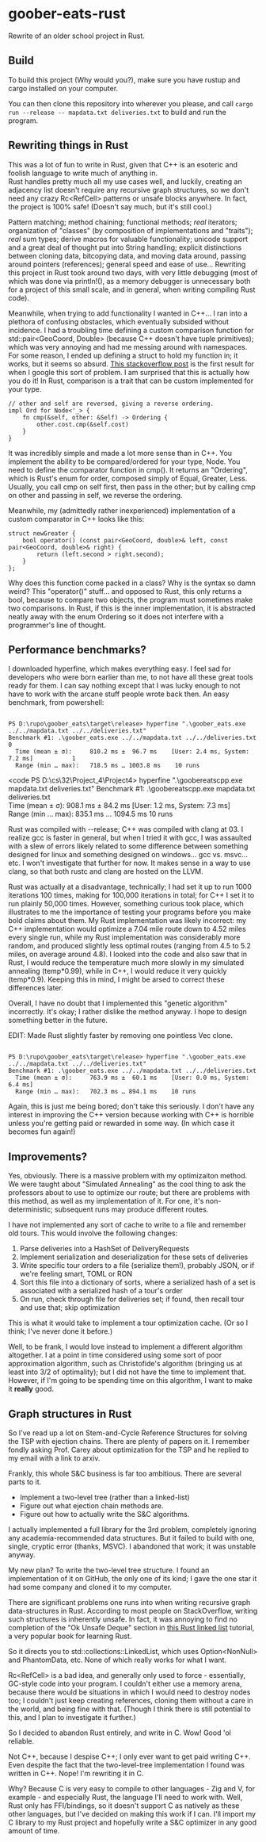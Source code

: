 # goober-eats-rust
Rewrite of an older school project in Rust.

## Build

To build this project (Why would you?), make sure you have rustup and cargo installed on your computer.

You can then clone this repository into wherever you please, and call `cargo run --release -- mapdata.txt deliveries.txt` to build and run the program.

## Rewriting things in Rust

This was a lot of fun to write in Rust, given that C++ is an esoteric and foolish language to write much of anything in.  
Rust handles pretty much all my use cases well, and luckily, creating an adjacency list doesn't require any recursive graph structures,
so we don't need any crazy Rc<RefCell<T>> patterns or unsafe blocks anywhere.  In fact, the project is 100% safe!  (Doesn't say much, but it's still cool.)

Pattern matching; method chaining; functional methods; *real* iterators; organization of "classes" (by composition of implementations and "traits"); *real* sum types; derive macros
for valuable functionality; unicode support and a great deal of thought put into String handling; explicit distinctions between cloning data, bitcopying data, and moving data around, passing around pointers (references); general speed and ease of use...
Rewriting this project in Rust took around two days, with very little debugging (most of which was done via println!(), as a memory debugger is unnecessary both for a project of this 
small scale, and in general, when writing compiling Rust code).

Meanwhile, when trying to add functionality I wanted in C++... I ran into a plethora of confusing obstacles, which eventually subsided without incidence.  I had a troubling time
defining a custom comparison function for std::pair<GeoCoord, Double> (because C++ doesn't have tuple primitives); which was very annoying and had me messing around with namespaces.
For some reason, I ended up defining a struct to hold my function in; it works, but it seems so absurd.  [This stackoverflow post](https://stackoverflow.com/questions/14016921/comparator-for-min-heap-in-c)
is the first result for when I google this sort of problem.  I am surprised that this is actually how you do it!  In Rust, comparison is a trait that can be custom implemented for your type.

```
// other and self are reversed, giving a reverse ordering.
impl Ord for Node<'_> {
    fn cmp(&self, other: &Self) -> Ordering {
        other.cost.cmp(&self.cost)
    }
}
```

It was incredibly simple and made a lot more sense than in C++.  You implement the ability to be compared/ordered for your type, Node.  You need to define the comparator function in cmp().
It returns an "Ordering", which is Rust's enum for order, composed simply of Equal, Greater, Less.  Usually, you call cmp on self first, then pass in the other; but by calling cmp on other
and passing in self, we reverse the ordering.

Meanwhile, my (admittedly rather inexperienced) implementation of a custom comparator in C++ looks like this:

```
struct newGreater {
    bool operator() (const pair<GeoCoord, double>& left, const pair<GeoCoord, double>& right) {
        return (left.second > right.second);
    }
};
```

Why does this function come packed in a class?  Why is the syntax so damn weird?  This "operator()" stuff... and opposed to Rust, this only returns a bool, because to compare two objects,
the program must sometimes make two comparisons.  In Rust, if this is the inner implementation, it is abstracted neatly away with the enum Ordering so it does not interfere with a programmer's line of thought.

## Performance benchmarks?

I downloaded hyperfine, which makes everything easy.  I feel sad for developers who were born earlier than me, to not have all these great tools ready for them.  I can say
nothing except that I was lucky enough to not have to work with the arcane stuff people wrote back then.  An easy benchmark, from powershell:

<code>
PS D:\rupo\goober_eats\target\release> hyperfine ".\goober_eats.exe ../../mapdata.txt ../../deliveries.txt"
Benchmark #1: .\goober_eats.exe ../../mapdata.txt ../../deliveries.txt                 0
  Time (mean ± σ):     810.2 ms ±  96.7 ms    [User: 2.4 ms, System: 7.2 ms]           1
  Range (min … max):   718.5 ms … 1003.8 ms    10 runs
</code>

<code
PS D:\cs\32\Project_4\Project4> hyperfine ".\goobereatscpp.exe mapdata.txt deliveries.txt"
Benchmark #1: .\goobereatscpp.exe mapdata.txt deliveries.txt                                                                                                                               
  Time (mean ± σ):     908.1 ms ±  84.2 ms    [User: 1.2 ms, System: 7.3 ms]                                                                                                               
  Range (min … max):   835.1 ms … 1094.5 ms    10 runs
</code>

Rust was compiled with --release; C++ was compiled with clang at 03.  I realize gcc is faster in general, but when I tried it with gcc, I was assaulted with a slew of errors likely related to some difference between something designed for linux and something designed on windows... gcc vs. msvc... etc.  I won't investigate that further for now.  It makes sense in a way to use clang, so that both rustc and clang are hosted on the LLVM.

Rust was actually at a disadvantage, technically; I had set it up to run 1000 iterations 100 times, making for 100,000 iterations in total; for C++ I set it to run plainly 50,000 times.  However, something curious took place, which illustrates to me the importance of testing your programs before you make bold claims about them.  My Rust implementation was
likely incorrect: my C++ implementation would optimize a 7.04 mile route down to 4.52 miles every single run, while my Rust implementation was considerably more random, and produced slightly less optimal routes (ranging from 4.5 to 5.2 miles, on average around 4.8).  I looked into the code and also saw that in Rust, I would reduce the temperature much more slowly in my simulated annealing (temp\*0.99), while in C++, I would reduce it very quickly (temp\*0.9).
Keeping this in mind, I might be arsed to correct these differences later.

Overall, I have no doubt that I implemented this "genetic algorithm" incorrectly.  It's okay; I rather dislike the method anyway.  I hope to design something better in the future.

EDIT: Made Rust slightly faster by removing one pointless Vec clone.

<code>
PS D:\rupo\goober_eats\target\release> hyperfine ".\goober_eats.exe ../../mapdata.txt ../../deliveries.txt"
Benchmark #1: .\goober_eats.exe ../../mapdata.txt ../../deliveries.txt                                                                                                     
  Time (mean ± σ):     763.9 ms ±  60.1 ms    [User: 0.0 ms, System: 6.4 ms]                                                                                                              
  Range (min … max):   702.3 ms … 894.1 ms    10 runs
</code>

Again, this is just me being bored; don't take this seriously.  I don't have any interest in improving the C++ version because working with C++ is horrible unless you're getting paid or rewarded in some way.  (In which case it becomes fun again!)

## Improvements?

Yes, obviously.  There is a massive problem with my optimizaiton method.  We were taught about "Simulated Annealing" as the cool thing to ask the professors about to use to optimize our route;
but there are problems with this method, as well as my implementation of it.  For one, it's non-deterministic; subsequent runs may produce different routes.

I have not implemented any sort of cache to write to a file and remember old tours.  This would involve the following changes:

<ol>
  <li>Parse deliveries into a HashSet of DeliveryRequests</li>
  <li>Implement serialization and deserialization for these sets of deliveries</li>
  <li>Write specific tour orders to a file (serialize them!), probably JSON, or if we're feeling smart, TOML or RON</li>
  <li>Sort this file into a dictionary of sorts, where a serialized hash of a set is associated with a serialized hash of a tour's order</li>
  <li>On run, check through file for deliveries set; if found, then recall tour and use that; skip optimization</li>
</ol>

This is what it would take to implement a tour optimization cache.  (Or so I think; I've never done it before.)

Well, to be frank, I would love instead to implement a different algorithm altogether.  I at a point in time considered using some sort of poor approximation algorithm, such as Christofide's
algorithm (bringing us at least into 3/2 of optimality); but I did not have the time to implement that.  However, if I'm going to be spending time on this algorithm,
I want to make it **really** good.

## Graph structures in Rust

So I've read up a lot on Stem-and-Cycle Reference Structures for solving the TSP with ejection chains.  There are plenty of papers on it.  I remember fondly asking Prof. Carey about optimization
for the TSP and he replied to my email with a link to arxiv.

Frankly, this whole S&C business is far too ambitious.  There are several parts to it.

<ul>
  <li>Implement a two-level tree (rather than a linked-list)</li>
  <li>Figure out what ejection chain methods are.</li>
  <li>Figure out how to actually write the S&C algorithms.</li>
</ul>

I actually implemented a full library for the 3rd problem, completely ignoring any academia-recommended data structures.  But it failed to build with one, single, cryptic error (thanks, MSVC).
I abandoned that work; it was unstable anyway.

My new plan?  To write the two-level tree structure.  I found an implementation of it on GitHub, the only one of its kind; I gave the one star it had some company and cloned it to my computer.

There are significant problems one runs into when writing recursive graph data-structures in Rust.  According to most people on StackOverflow, writing such structures is inherently unsafe.
In fact, it was annoying to find no completion of the "Ok Unsafe Deque" section in [this Rust linked list](https://rust-unofficial.github.io/too-many-lists/) tutorial, a very popular
book for learning Rust.

So it directs you to std::collections::LinkedList, which uses Option<NonNull<T>> and PhantomData, etc.  None of which really works for what I want.

Rc<RefCell<T>> is a bad idea, and generally only used to force - essentially, GC-style code into your program.  I couldn't either use a memory arena, because there would be situations
in which I would need to destroy nodes too; I couldn't just keep creating references, cloning them without a care in the world, and being fine with that.  (Though I think there is
still potential to this, and I plan to investigate it further.)

So I decided to abandon Rust entirely, and write in C.  Wow!  Good 'ol reliable.

Not C++, because I despise C++; I only ever want to get paid writing C++.  Even despite the fact that the two-level-tree implementation I found was written in C++.  Nope!  I'm rewriting it in C.

Why?  Because C is very easy to compile to other languages - Zig and V, for example - and especially Rust, the language I'll need to work with.  Well, Rust only has FFI/bindings, so it
doesn't support C as natively as these other languages, but I've decided on making this work if I can.  I'll import my C library to my Rust project and hopefully write a S&C optimizer
in any good amount of time.



